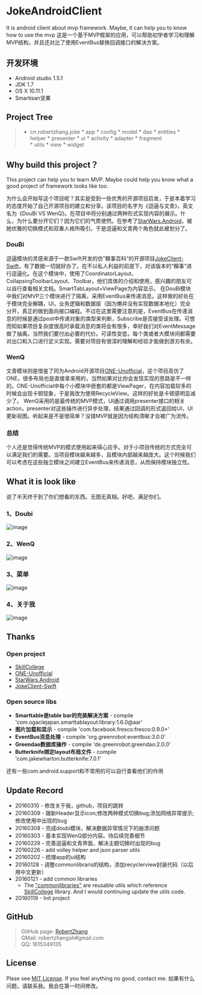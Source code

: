 # JokeAndroidClient
It is android client about mvp framework. Maybe, it can help you to know how to use the mvp
这是一个基于MVP框架的应用，可以帮助初学者学习和理解MVP结构，并且还对比了使用EventBus替换回调接口的解决方案。
## 开发环境
* Android studio 1.5.1
* JDK 1.7
* OS X 10.11.1
* Smartisan坚果

## Project Tree
>* cn.robertzhang.joke
	* app
	* config
	* model
		* dao
		* entities
		* helper
	* presenter 
	* ui
		* activity
		* adapter
		* fragment	 
	* utils
	* view
	* widget

## Why build this project？
This project can help you to learn MVP. Maybe could help you know what a good project of framework looks like too.

为什么会开始写这个项目呢？其实是受到一些优秀的开源项目启发，于是本着学习的态度开始了自己开源项目的建立和分享。该项目的名字为《逗逼与文青》，英文名为《DouBi VS WenQ》。在项目中将分别通过两种形式实现内容的展示。什么，为什么要分开它们？因为它们的气质使然。在参考了[StarWars.Android](https://github.com/Yalantis/StarWars.Android)，被她优雅的切换模式和双重人格所吸引。于是逗逼和文青两个角色就此被划分了。
### DouBi
逗逼模块的灵感来源于一款Swift开发的仿”糗事百科“的开源项目[JokeClient-Swift](https://github.com/YANGReal/JokeClient-Swift)，有了数据一切就好办了。在不以私人利益的前提下，对该版本的“糗事”进行逗逼化。在这个模块中，使用了CoordinatorLayout、CollapsingToolbarLayout、Toolbar。他们具体的介绍和使用，感兴趣的朋友可以自行查看相关文档。SmartTabLayout+ViewPage为内容显示。
在DouBi模块中我们对MVP三个模块进行了隔离，采用EventBus来传递消息。这样做的好处在于模块完全解耦，UI，业务逻辑和数据层（因为懒并没有实现数据本地化）完全分开，真正的做到面向接口编程。不过在这里需要注意的是，EventBus在传递消息的时候是通过post中传递对象的类型来判断，Subscribe是否接受该处理。可想而知如果项目复杂度很高时承载消息的类将会有很多，幸好我们对EventMessage做了抽离。当然我们要付出必要的代价。可读性变低，每个类或者大模块间都需要对出口和入口进行定义实现。需要对项目有很深的理解和经验才能做到游刃有余。
### WenQ
文青模块则是借鉴了同为Android开源项目[ONE-Unofficial](https://github.com/Uphie/ONE-Unofficial)，这个项目高仿了ONE，很多布局也是直接拿来用的，当然如果对比你会发现实现的思路是不一样的。ONE-Unofficial中每个小模块中嵌套的都是ViewPager，在内容加载较多的时候会出现卡顿现象，于是我改为使用RecycleView。这样的好处是卡顿感明显减少了。
WenQ采用的是最传统的MVP模式，UI通过调用presenter接口的相关action，presenter对这些操作进行异步处理，结果通过回调的形式返回给UI，UI更新视图。听起来是不是很简单？没错MVP就是因为结构清晰才会被广为流传。
### 总结
个人还是觉得传统MVP的模式使用起来得心应手。对于小项目传统的方式完全可以满足我们的需要。当项目模块越来越多，且模块内部越来越庞大。这个时候我们可以考虑在这些独立模块之间建立EventBus来传递消息，从而保持模块独立性。

## What it is look like
说了半天终于到了你们想看的东西。无图无真相。好吧，满足你们。
### 1、Doubi
![image](https://github.com/robertzhang/JokeAndroidClient/blob/master/screenshots/Screenshot_1.png)
### 2、WenQ
![image](https://github.com/robertzhang/JokeAndroidClient/blob/master/screenshots/Screenshot_2.png)
### 3、菜单
![image](https://github.com/robertzhang/JokeAndroidClient/blob/master/screenshots/Screenshot_3.png)
### 4、关于我
![image](https://github.com/robertzhang/JokeAndroidClient/blob/master/screenshots/Screenshot_4.png)

## Thanks
### Open project
* [SkillCollege](https://github.com/SkillCollege/SimplifyReader)
* [ONE-Unofficial](https://github.com/Uphie/ONE-Unofficial)
* [StarWars.Android](https://github.com/Yalantis/StarWars.Android)
* [JokeClient-Swift](https://github.com/YANGReal/JokeClient-Swift)


### Open source libs
* **Smarttable是table bar的完美解决方案** - compile 'com.ogaclejapan.smarttablayout:library:1.6.0@aar'
* **图片加载和显示** - compile 'com.facebook.fresco:fresco:0.9.0+'
* **EventBus消息处理** - compile 'org.greenrobot:eventbus:3.0.0'
* **Greendao数据库操作** - compile 'de.greenrobot:greendao:2.0.0'
* **Butterknife绑定layout布局文件** - compile 'com.jakewharton:butterknife:7.0.1'

还有一些com.android.support和不常用的可以自行查看他们的作用

## Update Record
* 20160310 - 修改关于我，github，项目的跳转
* 20160309 - 跟新Header显示icon;修改两种模式切换bug;添加网络异常提示;修改使用中出现的bug
* 20160308 - 完成doubi模块，解决数据异常情况下的崩溃问题
* 20160303 - 基本实现WenQ部分内容。待后续完善细节
* 20160229 - 完善逗逼和文青界面，解决主题切换时出现的bug
* 20160226 - add volley helper and json parser utils
* 20160202 - 梳理app的ui结构
* 20160128 - 调整commonlibraris的结构，添加recyclerview封装代码（以后用中文更新）
* 20160121 - add common libraries
	* The ["commonlibraries"](https://github.com/robertzhang/JokeAndroidClient/tree/master/commonlibs) are reusable utils which reference [SkillCollege](https://github.com/SkillCollege/SimplifyReader) library. And I would continuing update the utils code.
* 20160119 - Init project

## GitHub
>  GitHub page: [RobertZhang](https://github.com/robertzhang)  
 GMail: robertzhangsh#gmail.com  
 QQ: 1615349135  
	
## License
Plase see [MIT License](https://github.com/robertzhang/JokeAndroidClient/blob/master/LICENSE). If you feel anything no good, contact me. 
如果有什么问题，请联系我。我会在第一时间修改。


